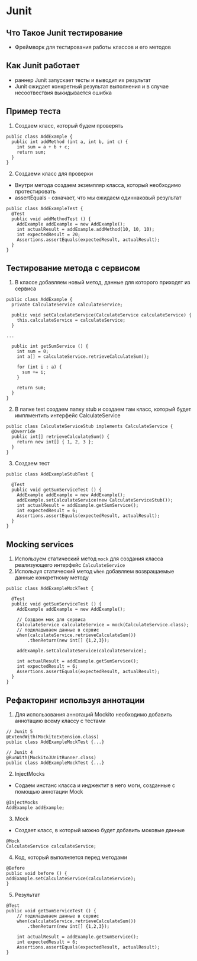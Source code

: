 # Junit
## Что Такое Junit тестирование

- Фреймворк для тестирования работы классов и его методов

## Как Junit работает

- раннер Junit запускает тесты и выводит их результат
- Junit ожидает конкретный результат выполнения и в случае несоотвествия выкидывается ошибка

## Пример теста
1. Создаем класс, который будем проверять
```
public class AddExample {
  public int addMethod (int a, int b, int c) {
    int sum = a + b + c;
    return sum;
  }
}
```

2. Создаеми класс для проверки
- Внутри метода создаем экземпляр класса, который необходимо протестировать
- assertEquals - означает, что мы ожидаем одиннаковый результат
```
public class AddExampleTest {
  @Test
  public void addMethodTest () {
    AddExample addExample = new AddExample();
    int actualResult = addExample.addMethod(10, 10, 10);
    int expectedResult = 20;
    Assertions.assertEquals(expectedResult, actualResult);
  }
}
```

## Тестирование метода с сервисом
1. В классе добавляем новый метод, данные для которого приходят из сервиса
```
public class AddExample {
  private CalculateService calculateService;

  public void setCalculateService(CalculateService calculateService) {
    this.calculateService = calculateService;
  }

...

  public int getSumService () {
    int sum = 0;
    int a[] = calculateService.retrieveCalculateSum();

    for (int i : a) {
      sum += i;
    }

    return sum;
  }
}
```

2. В папке test создаем папку stub и создаем там класс, который будет имплментить интерфейс CalculateService
```
public class CalculateServiceStub implements CalculateService {
  @Override
  public int[] retrieveCalculateSum() {
    return new int[] { 1, 2, 3 };
  }
}
```

3. Создаем тест
```
public class AddExampleStubTest {

  @Test
  public void getSumServiceTest () {
    AddExample addExample = new AddExample();
    addExample.setCalculateService(new CalculateServiceStub());
    int actualResult = addExample.getSumService();
    int expectedResult = 6;
    Assertions.assertEquals(expectedResult, actualResult);
  }
}
```

## Mocking services
1. Используем статический метод `mock` для создания класса реализующего интерфейс `CalculateService`
2. Используя статический метод `when` добавляем возвращаемые данные конкретному методу
```
public class AddExampleMockTest {

  @Test
  public void getSumServiceTest () {
    AddExample addExample = new AddExample();

    // Создаем мок для сервиса
    CalculateService calculateService = mock(CalculateService.class);
    // подкладываем данные в сервис
    when(calculateService.retrieveCalculateSum())
        .thenReturn(new int[] {1,2,3});

    addExample.setCalculateService(calculateService);

    int actualResult = addExample.getSumService();
    int expectedResult = 6;
    Assertions.assertEquals(expectedResult, actualResult);
  }
}
```

## Рефакторинг используя аннотации

1. Для использования аннотаций Mockito необходимо добавить аннотацию всему классу с тестами
```
// Junit 5
@ExtendWith(MockitoExtension.class)
public class AddExampleMockTest {...}

// Junit 4
@RunWith(MockitoJUnitRunner.class)
public class AddExampleMockTest {...}
```

2. InjectMocks
- Содаем инстанс класса и инджектит в него моги, созданные с помощью аннотации Mock
```
@InjectMocks
AddExample addExample;
```

3. Mock
- Создает класс, в который можно будет добавить моковые данные
```
@Mock
CalculateService calculateService;
```

4. Код, который выполняется перед методами
```
@Before
public void before () {
addExample.setCalculateService(calculateService);
}
```

5. Результат
```
@Test
public void getSumServiceTest () {
    // подкладываем данные в сервис
    when(calculateService.retrieveCalculateSum())
        .thenReturn(new int[] {1,2,3});
    
    int actualResult = addExample.getSumService();
    int expectedResult = 6;
    Assertions.assertEquals(expectedResult, actualResult);
}
```

